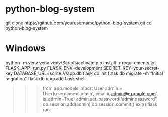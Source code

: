 # python-blog-system
git clone https://github.com/yourusername/python-blog-system.git
cd python-blog-system
# Windows
python -m venv venv
venv\Scripts\activate
pip install -r requirements.txt
FLASK_APP=run.py
FLASK_ENV=development
SECRET_KEY=your-secret-key
DATABASE_URL=sqlite:///app.db
flask db init
flask db migrate -m "Initial migration"
flask db upgrade
flask shell
>>> from app.models import User
>>> admin = User(username='admin', email='admin@example.com', is_admin=True)
>>> admin.set_password('adminpassword')
>>> db.session.add(admin)
>>> db.session.commit()
>>> exit()
>>> flask run
